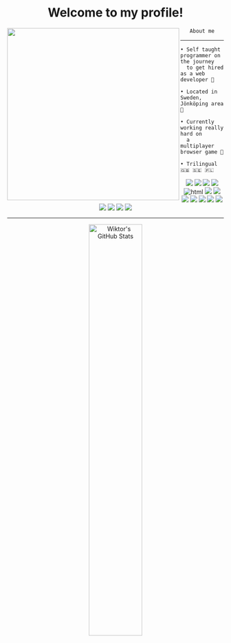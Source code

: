 <h1 align="center">Welcome to my profile!</h1>

<img src="https://avatars.githubusercontent.com/u/79018062?v=4" width="400" height="400" align="left"></img>

<div align="center">
    <code>About me</code>
</div>

<hr></hr>

```
• Self taught programmer on the journey
  to get hired as a web developer 🚀

• Located in Sweden, Jönköping area 💯

• Currently working really hard on
  a multiplayer browser game 💪

• Trilingual 🇬🇧 🇸🇪 🇵🇱 
```

<p align="center">
    <img src="https://img.shields.io/badge/-JavaScript-323330?style=flat&logo=javascript&logoColor=EFD81D" />
    <img src="https://img.shields.io/badge/-TypeScript-F2F2F2?style=flat&logo=typescript" />
    <img src="https://img.shields.io/badge/-Python-FFD43B?style=flat&logo=python" />
    <img src="https://img.shields.io/badge/-Node-333333?style=flat&logo=node.js"/>
    <img src="https://img.shields.io/badge/-HTML5-orange?style=flat&logo=html5" alt="html" />
    <img src="https://img.shields.io/badge/-CSS-2965F1?style=flat&logo=css3" />
    <img src="https://img.shields.io/badge/-Tailwind CSS-0B1120?style=flat&logo=tailwindcss"/>
    <img src="https://img.shields.io/badge/-Vue.js-32475B?style=flat&logo=vue.js"/>
    <img src="https://img.shields.io/badge/-React-DDDDDD?style=flat&logo=react"/>
    <img src="https://img.shields.io/badge/-WebSocket-FFFFFF?style=flat&logo=socket.io&logoColor=000000"/>
    <img src="https://img.shields.io/badge/-Express-303030?style=flat&logo=Express"/>
    <img src="https://img.shields.io/badge/-Postgres-eeeeee?style=flat&logo=Postgresql"/>
    <img src="https://img.shields.io/badge/-MongoDB-F4F4F4?style=flat&logo=MongoDB"/>
    <img src="https://img.shields.io/badge/-Linux-F4F4F4?style=flat&logo=archlinux&logoColor=168ECA"/>
    <img src="https://img.shields.io/badge/-Docker-FFFFFF?style=flat&logo=Docker"/>
    <img src="https://img.shields.io/badge/-Git-?style=flat&logo=Git"/>
<!--     <img src="https://img.shields.io/badge/-VSCode-0078D7?style=flat&logo=VisualStudioCode"/> -->
</p>

<hr></hr>

<div align="center">
<!-- <img style="text-align: center; width: 49.50%" alt="Wiktor's GitHub Stats" src="https://github-readme-stats.vercel.app/api/top-langs/?username=wiktor-falek&count_private=true&layout=compact&show_icons=true&hide_border=true&theme=tokyonight&langs_count=6&hide=html" /> -->

<img style="text-align: center; width: 49.50%" alt="Wiktor's GitHub Stats" src="https://github-readme-stats.vercel.app/api/top-langs/?username=wiktor-falek&layout=compact&count_private=true&hide_border=true&theme=tokyonight&hide=html,roff" />
    
</div>

<p float="left">
</p>
